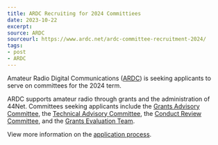 ```yaml
---
title: ARDC Recruiting for 2024 Committiees
date: 2023-10-22
excerpt: 
source: ARDC
sourceurl: https://www.ardc.net/ardc-committee-recruitment-2024/
tags:
- post
- ARDC
---
```

Amateur Radio Digital Communications ([ARDC](https://www.ardc.net/)) is seeking applicants to serve on committees for the 2024 term.

ARDC supports amateur radio through grants and the administration of 44Net. Committees seeking applicants include the [Grants Advisory Committee](https://www.ardc.net/about/committee-volunteer-positions-at-ardc/grants-advisory-committee/), the [Technical Advisory Committee](https://www.ardc.net/about/technical-advisory-committee/), the [Conduct Review Committee](https://www.ardc.net/about/committee-volunteer-positions-at-ardc/conduct-review-committee/), and the [Grants Evaluation Team](https://www.ardc.net/about/committee-volunteer-positions-at-ardc/grants-evaluation-team/).

View more information on the [application process](https://www.ardc.net/ardc-committee-recruitment-2024/).